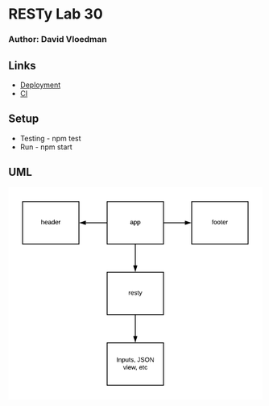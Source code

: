 # RESTy Lab 30 
### Author:  David Vloedman


## Links

* [Deployment](https://david-vloedman.github.io/resty/)
* [CI](https://github.com/david-vloedman/resty/actions)

## Setup

* Testing - npm test
* Run - npm start

## UML

![](./assets/resty.png)
